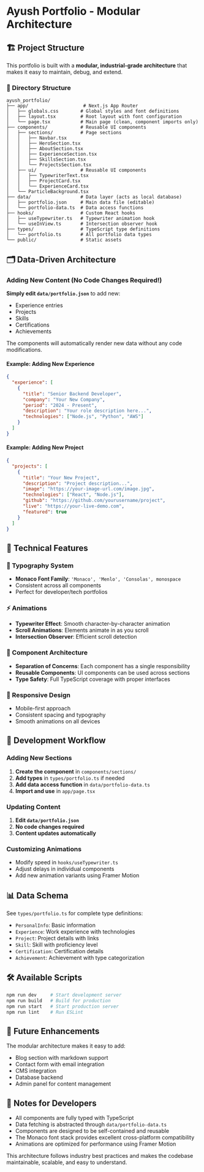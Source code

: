 # Ayush Portfolio - Modular Architecture

## 🏗️ Project Structure

This portfolio is built with a **modular, industrial-grade architecture** that makes it easy to maintain, debug, and extend.

### 📁 Directory Structure

```
ayush_portfolio/
├── app/                    # Next.js App Router
│   ├── globals.css        # Global styles and font definitions
│   ├── layout.tsx         # Root layout with font configuration
│   └── page.tsx           # Main page (clean, component imports only)
├── components/            # Reusable UI components
│   ├── sections/          # Page sections
│   │   ├── Navbar.tsx
│   │   ├── HeroSection.tsx
│   │   ├── AboutSection.tsx
│   │   ├── ExperienceSection.tsx
│   │   ├── SkillsSection.tsx
│   │   └── ProjectsSection.tsx
│   ├── ui/                # Reusable UI components
│   │   ├── TypewriterText.tsx
│   │   ├── ProjectCard.tsx
│   │   └── ExperienceCard.tsx
│   └── ParticleBackground.tsx
├── data/                  # Data layer (acts as local database)
│   ├── portfolio.json     # Main data file (editable)
│   └── portfolio-data.ts  # Data access functions
├── hooks/                 # Custom React hooks
│   ├── useTypewriter.ts   # Typewriter animation hook
│   └── useInView.ts       # Intersection observer hook
├── types/                 # TypeScript type definitions
│   └── portfolio.ts       # All portfolio data types
└── public/                # Static assets
```

## 🗂️ Data-Driven Architecture

### Adding New Content (No Code Changes Required!)

**Simply edit `data/portfolio.json`** to add new:
- Experience entries
- Projects
- Skills
- Certifications
- Achievements

The components will automatically render new data without any code modifications.

#### Example: Adding New Experience

```json
{
  "experience": [
    {
      "title": "Senior Backend Developer",
      "company": "Your New Company",
      "period": "2024 - Present",
      "description": "Your role description here...",
      "technologies": ["Node.js", "Python", "AWS"]
    }
  ]
}
```

#### Example: Adding New Project

```json
{
  "projects": [
    {
      "title": "Your New Project",
      "description": "Project description...",
      "image": "https://your-image-url.com/image.jpg",
      "technologies": ["React", "Node.js"],
      "github": "https://github.com/yourusername/project",
      "live": "https://your-live-demo.com",
      "featured": true
    }
  ]
}
```

## 🔧 Technical Features

### 🎨 Typography System
- **Monaco Font Family**: `'Monaco', 'Menlo', 'Consolas', monospace`
- Consistent across all components
- Perfect for developer/tech portfolios

### ⚡ Animations
- **Typewriter Effect**: Smooth character-by-character animation
- **Scroll Animations**: Elements animate in as you scroll
- **Intersection Observer**: Efficient scroll detection

### 🎯 Component Architecture
- **Separation of Concerns**: Each component has a single responsibility
- **Reusable Components**: UI components can be used across sections
- **Type Safety**: Full TypeScript coverage with proper interfaces

### 📱 Responsive Design
- Mobile-first approach
- Consistent spacing and typography
- Smooth animations on all devices

## 🚀 Development Workflow

### Adding New Sections

1. **Create the component** in `components/sections/`
2. **Add types** in `types/portfolio.ts` if needed
3. **Add data access function** in `data/portfolio-data.ts`
4. **Import and use** in `app/page.tsx`

### Updating Content

1. **Edit `data/portfolio.json`**
2. **No code changes required**
3. **Content updates automatically**

### Customizing Animations

- Modify speed in `hooks/useTypewriter.ts`
- Adjust delays in individual components
- Add new animation variants using Framer Motion

## 📊 Data Schema

See `types/portfolio.ts` for complete type definitions:
- `PersonalInfo`: Basic information
- `Experience`: Work experience with technologies
- `Project`: Project details with links
- `Skill`: Skill with proficiency level
- `Certification`: Certification details
- `Achievement`: Achievement with type categorization

## 🛠️ Available Scripts

```bash
npm run dev     # Start development server
npm run build   # Build for production
npm run start   # Start production server
npm run lint    # Run ESLint
```

## 🔮 Future Enhancements

The modular architecture makes it easy to add:
- Blog section with markdown support
- Contact form with email integration
- CMS integration
- Database backend
- Admin panel for content management

## 📝 Notes for Developers

- All components are fully typed with TypeScript
- Data fetching is abstracted through `data/portfolio-data.ts`
- Components are designed to be self-contained and reusable
- The Monaco font stack provides excellent cross-platform compatibility
- Animations are optimized for performance using Framer Motion

This architecture follows industry best practices and makes the codebase maintainable, scalable, and easy to understand.